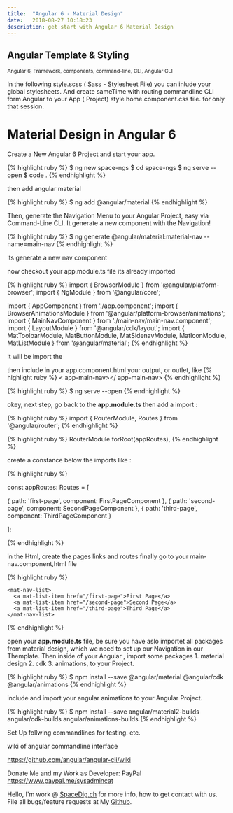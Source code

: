 ```yaml
---
title:  "Angular 6 - Material Design"
date:   2018-08-27 10:18:23
description: get start with Angular 6 Material Design
---
```

<h2 id="this-post-is-the-last-of-a-series-of-posts-in-which-i-write-about-the-observable-type-in-the-first-post-we-went-ahead-writing-an-observable-from-scratch-in-order-to-fully-understand-it-we-then-explored-how-to-create-observables-from-values-arrays-dom-events-and-promises-this-time-well-focus-on-compositions-by-rewriting-some-basic-composition-operators">
Angular Template & Styling</h2>

<small>Angular 6, Framework, components, command-line, CLI, Angular CLI </small>

In the following style.scss ( Sass - Stylesheet File) you can inlude your global stylesheets. And create sameTime with routing commandline CLI form Angular to your App ( Project) style home.component.css file. for only that session. 


<h1>Material Design in Angular 6</h1>

Create a New Angular 6 Project and start your app. 

{% highlight ruby %}
$ ng new space-ngs
$ cd space-ngs
$ ng serve --open
$ code .
{% endhighlight %}



then  add angular material 

{% highlight ruby %}
$ ng add @angular/material
{% endhighlight %}


Then, generate the Navigation Menu to your Angular Project, easy via Command-Line CLI. It generate a new component with the Navigation!

{% highlight ruby %}
$ ng generate @angular/material:material-nav --name=main-nav
{% endhighlight %}

its generate a new nav component 


now checkout your app.module.ts file its already imported 

{% highlight ruby %}
import { BrowserModule } from '@angular/platform-browser';
import { NgModule } from '@angular/core';

import { AppComponent } from './app.component';
import { BrowserAnimationsModule } from '@angular/platform-browser/animations';
import { MainNavComponent } from './main-nav/main-nav.component';
import { LayoutModule } from '@angular/cdk/layout';
import { MatToolbarModule, MatButtonModule, MatSidenavModule, MatIconModule, MatListModule } from '@angular/material';
{% endhighlight %}

it will be import the


then include in your app.component.html your output, or outlet, like
{% highlight ruby %}
< app-main-nav></ app-main-nav>
{% endhighlight %}


{% highlight ruby %}
$ ng serve --open
{% endhighlight %}


okey, next step, go back to the <strong>app.module.ts</strong> then add a import :





{% highlight ruby %}
import { RouterModule, Routes } from '@angular/router';
{% endhighlight %}


{% highlight ruby %}
RouterModule.forRoot(appRoutes),
{% endhighlight %}



create a constance below the imports like : 





{% highlight ruby %}


const appRoutes: Routes = [

  { path: 'first-page', component: FirstPageComponent },
  { path: 'second-page', component: SecondPageComponent },
  { path: 'third-page', component: ThirdPageComponent }

];

{% endhighlight %}









in the Html, create the pages links and routes finally 
go to your main-nav.component,html file 


{% highlight ruby %}

    <mat-nav-list>
      <a mat-list-item href="/first-page">First Page</a>
      <a mat-list-item href="/second-page">Second Page</a>
      <a mat-list-item href="/third-page">Third Page</a>
    </mat-nav-list>
{% endhighlight %}







open your <strong>app.module.ts</strong> file, be sure you have aslo importet all packages from material design, which we need to set up our Navigation in our Themplate. 
Then inside of your Angular , import some packages 1. material design 2. cdk 3. animations, to your Project. 











{% highlight ruby %}
$ npm install --save @angular/material @angular/cdk @angular/animations
{% endhighlight %}

include and import your angular animations to your Angular Project. 

{% highlight ruby %}
$ npm install --save angular/material2-builds angular/cdk-builds angular/animations-builds
{% endhighlight %}










Set Up follwing commandlines for testing. etc.

wiki of angular commandline interface 

<a href="https://github.com/angular/angular-cli/wiki">https://github.com/angular/angular-cli/wiki </a>




Donate Me and my Work as Developer: PayPal <a href="https://www.paypal.me/sysadmincat">https://www.paypal.me/sysadmincat </a>


 Hello, I'm work @ [SpaceDig.ch][spacedig] for more info, how to get contact with us. File all bugs/feature requests at My  [Github][jekyll-gh].

[jekyll-gh]: https://github.com/spaceg
[spacedig]:    http://spacedig.ch
